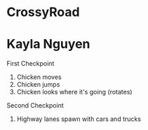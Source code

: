 # CrossyRoad
# Kayla Nguyen 

First Checkpoint

1. Chicken moves
2. Chicken jumps
3. Chicken looks where it's going (rotates)

Second Checkpoint

1. Highway lanes spawn with cars and trucks

